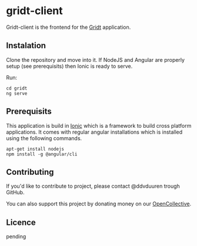 # gridt-client
Gridt-client is the frontend for the [Gridt](https://gridt.org) application.

## Instalation
Clone the repository and move into it. If NodeJS and Angular are properly setup (see prerequisits) then Ionic is ready to serve.

Run:
```
cd gridt
ng serve
```

## Prerequisits
This application is build in [Ionic](https://ionicframework.com/) which is a framework to build cross platform applications. It comes with regular angular installations which is installed using the following commands.

```
apt-get install nodejs
npm install -g @angular/cli
```

## Contributing
If you'd like to contribute to project, please contact @ddvduuren trough GitHub.

You can also support this project by donating money on our [OpenCollective](https://opencollective.com/gridt).

## Licence
pending
